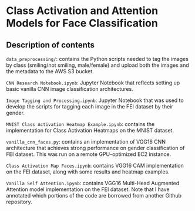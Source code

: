 # Class Activation and Attention Models for Face Classification

## Description of contents

`data_preprocessing/`: contains the Python scripts needed to tag the images by class (smiling/not smiling, male/female) and upload both the images and the metadata to the AWS S3 bucket.

`CNN Research Notebook.ipynb`: Jupyter Notebook that reflects setting up basic vanilla CNN image classification architectures.

`Image Tagging and Processing.ipynb`: Jupyter Notebook that was used to develop the scripts for tagging each image in the FEI dataset by their gender.

`MNIST Class Activation Heatmap Example.ipynb`: contains the implementation for Class Activation Heatmaps on the MNIST dataset.

`vanilla_cnn_faces.py`: contains an implementation of VGG16 CNN architecture that achieves strong performance on gender classification of FEI dataset. This was run on a remote GPU-optimized EC2 instance.

`Class Activation Map Faces.ipynb`: contains VGG16 CAM implementation on the FEI dataset, along with some results and heatmap examples.

`Vanilla Self Attention.ipynb`: contains VGG16 Multi-Head Augmented Attention model implementation on the FEI dataset. Note that I have annotated which portions of the code are borrowed from another Github repository.
